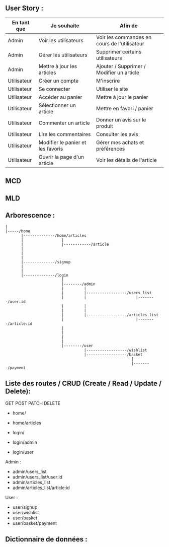 ## User Story :


| En tant que |          Je souhaite              |                Afin de                       |
|-------------|-----------------------------------|----------------------------------------------| 
| Admin       | Voir les utilisateurs             | Voir les commandes en cours de l'utilisateur |
| Admin       | Gérer les utilisateurs            | Supprimer certains utilisateurs              |
| Admin       | Mettre à jour les articles        | Ajouter / Supprimer / Modifier un article    |
| Utilisateur | Créer un compte                   | M'inscrire                                   |
| Utilisateur | Se connecter                      | Utiliser le site                             |
| Utilisateur | Accéder au panier                 | Mettre à jour le panier                      |
| Utilisateur | Sélectionner un article           | Mettre en favori / panier                    |
| Utilisateur | Commenter un article              | Donner un avis sur le produit                |
| Utilisateur | Lire les commentaires             | Consulter les avis                           |
| Utilisateur | Modifier le panier et les favoris | Gérer mes achats et préférences              |
| Utilisateur | Ouvrir la page d'un article       | Voir les détails de l'article                |         


## MCD

## MLD

## Arborescence : 

```
|
|-----/home
       |--------------/home/articles
       |                 |
       |                 |------------/article
       |
       |
       |
       |--------------/signup
       |
       |
       |--------------/login
                         |
                         |--------/admin
                         |         |
                         |         |------------------/users_list
                         |         |                      |--------/user:id
                         |         |                      
                         |         |
                         |         |------------------/articles_list
                         |                                |--------/article:id
                         |
                         |
                         |
                         |
                         |--------/user
                                   |------------------/wishlist
                                   |------------------/basket
                                                        |
                                                        |--------/payment

```




## Liste des routes / CRUD (Create / Read / Update / Delete): 

GET
POST
PATCH
DELETE

- home/
- home/articles

- login/
- login/admin
- login/user

Admin : 

- admin/users_list
- admin/users_list/user:id
- admin/articles_list
- admin/articles_list/article:id

User : 

- user/signup
- user/wishlist
- user/basket
- user/basket/payment



## Dictionnaire de données : 